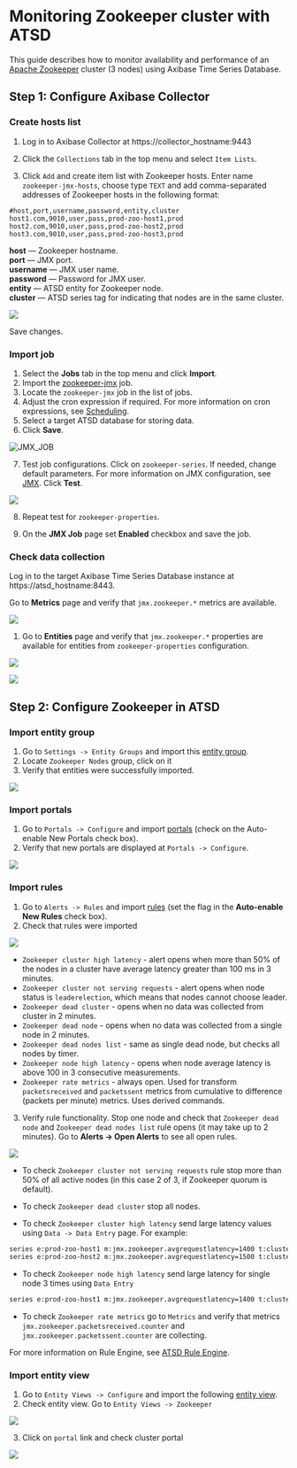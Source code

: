 # Monitoring Zookeeper cluster with ATSD

This guide describes how to monitor availability and performance of an [Apache Zookeeper](https://zookeeper.apache.org/) cluster (3 nodes) using Axibase Time Series Database.

## Step 1: Configure Axibase Collector

### Create hosts list

1) Log in to Axibase Collector at https://collector_hostname:9443

2) Click the `Collections` tab in the top menu and select `Item Lists`.

3) Click `Add` and create item list with Zookeeper hosts. 
Enter name `zookeeper-jmx-hosts`, choose type `TEXT` and add comma-separated addresses of Zookeeper hosts in the following format:

```
#host,port,username,password,entity,cluster
host1.com,9010,user,pass,prod-zoo-host1,prod
host2.com,9010,user,pass,prod-zoo-host2,prod
host3.com,9010,user,pass,prod-zoo-host3,prod
```

   **host** — Zookeeper hostname.  
   **port** — JMX port.  
   **username** — JMX user name.  
   **password** — Password for JMX user.  
   **entity** — ATSD entity for Zookeeper node.  
   **cluster** — ATSD series tag for indicating that nodes are in the same cluster.

![](images/items_list_config.png)

Save changes.

### Import job

1. Select the **Jobs** tab in the top menu and click **Import**.
2. Import the [zookeeper-jmx](resources/jobs.xml) job.
3. Locate the `zookeeper-jmx` job in the list of jobs.
4. Adjust the cron expression if required. For more information on cron expressions, see [Scheduling](https://github.com/axibase/axibase-collector/blob/master/scheduling.md).
5. Select a target ATSD database for storing data.
6. Click **Save**.

![JMX_JOB](images/jmx_job_configuration.png)

7. Test job configurations. Click on `zookeeper-series`.
If needed, change default parameters.
For more information on JMX configuration, see [JMX](https://github.com/axibase/axibase-collector/blob/master/jobs/jmx.md). Click **Test**.

![](images/jmx_job_series_config.png)

8. Repeat test for `zookeeper-properties`.

9. On the **JMX Job** page set **Enabled** checkbox and save the job.

### Check data collection

Log in to the target Axibase Time Series Database instance at https://atsd_hostname:8443.

Go to **Metrics** page and verify that `jmx.zookeeper.*` metrics are available.

![](images/metrics_collection_verification.png)

1. Go to **Entities** page and verify that `jmx.zookeeper.*` properties are available for entities from `zookeeper-properties` configuration.

![](images/entities_collection_verification.png)

![](images/properties_collection_verification.png)

## Step 2: Configure Zookeeper in ATSD

### Import entity group

1. Go to `Settings -> Entity Groups` and import this [entity group](resources/groups.xml).
1. Locate `Zookeeper Nodes` group, click on it
1. Verify that entities were successfully imported. 

![](images/entity_group_check.png)

### Import portals

1. Go to `Portals -> Configure` and import [portals](resources/portal-configs.xml) (check on the Auto-enable New Portals check box).
2. Verify that new portals are displayed at `Portals -> Configure`.

![](images/test_portals.png)

### Import rules

1. Go to `Alerts -> Rules` and import [rules](resources/rules.xml) (set the flag in the **Auto-enable New Rules** check box).
2. Check that rules were imported

![](images/rules_list.png)

 * `Zookeeper cluster high latency` - alert opens when more than 50% of the nodes in a cluster have average latency greater than 100 ms in 3 minutes.
 * `Zookeeper cluster not serving requests` - alert opens when node status is `leaderelection`, which means that nodes cannot choose leader.
 * `Zookeeper dead cluster` - opens when no data was collected from cluster in 2 minutes.
 * `Zookeeper dead node` - opens when no data was collected from a single node in 2 minutes.
 * `Zookeeper dead nodes list` - same as single dead node, but checks all nodes by timer.
 * `Zookeeper node high latency` - opens when node average latency is above 100 in 3 consecutive measurements.
 * `Zookeeper rate metrics` - always open. Used for transform `packetsreceived` and `packetssent` metrics from cumulative to difference (packets per minute) metrics. Uses derived commands.

3. Verify rule functionality. Stop one node and check that `Zookeeper dead node` and `Zookeeper dead nodes list` rule opens (it may take up to 2 minutes). Go to **Alerts -> Open Alerts** to see all open rules.

![](images/rule_dead_node_test.png)

 * To check `Zookeeper cluster not serving requests` rule stop more than 50% of all active nodes (in this case 2 of 3, if Zookeeper quorum is default).

 * To check `Zookeeper dead cluster` stop all nodes.

 * To check `Zookeeper cluster high latency` send large latency values using `Data -> Data Entry` page. For example:

```txt
series e:prod-zoo-host1 m:jmx.zookeeper.avgrequestlatency=1400 t:cluster=prod
series e:prod-zoo-host2 m:jmx.zookeeper.avgrequestlatency=1500 t:cluster=prod
```

 * To check `Zookeeper node high latency` send large latency for single node 3 times using `Data Entry`

```txt
series e:prod-zoo-host1 m:jmx.zookeeper.avgrequestlatency=1400 t:cluster=prod
```

 * To check `Zookeeper rate metrics` go to `Metrics` and verify that metrics `jmx.zookeeper.packetsreceived.counter` and `jmx.zookeeper.packetssent.counter` are collecting.

For more information on Rule Engine, see [ATSD Rule Engine](https://github.com/axibase/atsd/tree/master/rule-engine).

### Import entity view

1. Go to `Entity Views -> Configure` and import the following [entity view](resources/entity-views.xml).
2. Check entity view. Go to `Entity Views -> Zookeeper`

![](images/entity_view.png)

3. Click on `portal` link and check cluster portal

![](images/cluster_portal.png)
